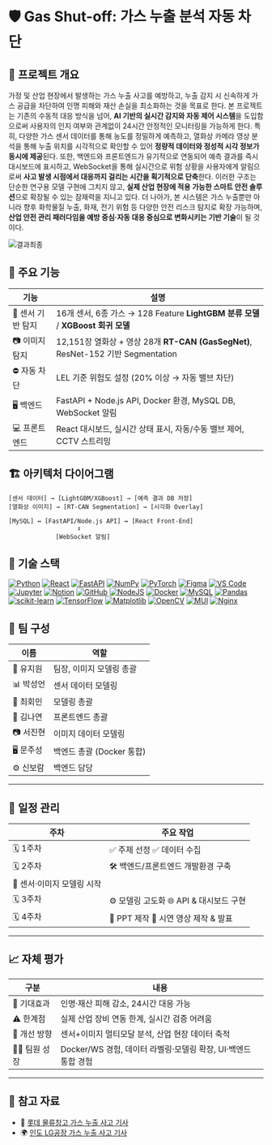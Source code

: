 <!-- README.md1 -->
# **🛡️** Gas Shut-off: 가스 누출 분석 자동 차단

## 📌 프로젝트 개요

가정 및 산업 현장에서 발생하는 가스 누출 사고를 예방하고, 누출 감지 시 신속하게 가스 공급을 차단하여 인명 피해와 재산 손실을 최소화하는 것을 목표로 한다.
본 프로젝트는 기존의 수동적 대응 방식을 넘어, **AI 기반의 실시간 감지와 자동 제어 시스템**을 도입함으로써 사용자의 인지 여부와 관계없이 24시간 안정적인 모니터링을 가능하게 한다. 특히, 다양한 가스 센서 데이터를 통해 농도를 정밀하게 예측하고, 열화상 카메라 영상 분석을 통해 누출 위치를 시각적으로 확인할 수 있어 **정량적 데이터와 정성적 시각 정보가 동시에 제공**된다.
또한, 백엔드와 프론트엔드가 유기적으로 연동되어 예측 결과를 즉시 대시보드에 표시하고, WebSocket을 통해 실시간으로 위험 상황을 사용자에게 알림으로써 **사고 발생 시점에서 대응까지 걸리는 시간을 획기적으로 단축**한다. 이러한 구조는 단순한 연구용 모델 구현에 그치지 않고, **실제 산업 현장에 적용 가능한 스마트 안전 솔루션**으로 확장될 수 있는 잠재력을 지니고 있다.
더 나아가, 본 시스템은 가스 누출뿐만 아니라 향후 화학물질 누출, 화재, 전기 위험 등 다양한 안전 리스크 탐지로 확장 가능하며, **산업 안전 관리 패러다임을 예방 중심·자동 대응 중심으로 변화시키는 기반 기술**이 될 것이다.

![결과최종](https://github.com/user-attachments/assets/4574edfe-6fa6-49e8-90df-866d0949d565)  

## **🚀 주요 기능**

| 기능 | 설명 |
| --- | --- |
| 🔬 센서 기반 탐지 | 16개 센서, 6종 가스 → 128 Feature  **LightGBM 분류 모델** / **XGBoost 회귀 모델** |
| 📷 이미지 탐지 | 12,151장 열화상 + 영상 28개  **RT-CAN (GasSegNet)**, ResNet-152 기반 Segmentation |
| ⛔ 자동 차단 | LEL 기준 위험도 설정 (20% 이상 → 자동 밸브 차단) |
| 🖥 백엔드 | FastAPI + Node.js API, Docker 환경, MySQL DB, WebSocket 알림 |
| 💻 프론트엔드 | React 대시보드, 실시간 상태 표시, 자동/수동 밸브 제어, CCTV 스트리밍 |  

## 🏗 아키텍처 다이어그램

```
[센서 데이터] → [LightGBM/XGBoost] → [예측 결과 DB 저장]
[열화상 이미지] → [RT-CAN Segmentation] → [시각화 Overlay]

[MySQL] ↔ [FastAPI/Node.js API] ↔ [React Front-End]
                   ↕
             [WebSocket 알림]

```

## 🧠 기술 스택
[![Python](https://img.shields.io/badge/Python-3.13-blue?logo=python&logoColor=white)](https://www.python.org/)
[![React](https://img.shields.io/badge/React-61DAFB?logo=react&logoColor=black)](https://react.dev/)
[![FastAPI](https://img.shields.io/badge/FastAPI-009688?logo=fastapi&logoColor=white)](https://fastapi.tiangolo.com/)
[![NumPy](https://img.shields.io/badge/NumPy-013243?logo=numpy&logoColor=white)](https://numpy.org/)
[![PyTorch](https://img.shields.io/badge/PyTorch-EE4C2C?logo=pytorch&logoColor=white)](https://pytorch.org/)
[![Figma](https://img.shields.io/badge/Figma-F24E1E?logo=figma&logoColor=white)](https://www.figma.com/)
[![VS Code](https://img.shields.io/badge/VS%20Code-007ACC?logo=visualstudiocode&logoColor=white)](https://code.visualstudio.com/)
[![Jupyter](https://img.shields.io/badge/Jupyter-F37626?logo=jupyter&logoColor=white)](https://jupyter.org/)
[![Notion](https://img.shields.io/badge/Notion-000000?logo=notion&logoColor=white)](https://www.notion.so/)
[![GitHub](https://img.shields.io/badge/GitHub-181717?logo=github&logoColor=white)](https://github.com/)
[![NodeJS](https://img.shields.io/badge/node.js-6DA55F?&logo=node.js&logoColor=white)](https://nodejs.org/ko/)
[![Docker](https://img.shields.io/badge/docker-%230db7ed.svg?&logo=docker&logoColor=white)](https://www.docker.com/)
[![MySQL](https://img.shields.io/badge/mysql-4479A1.svg?&logo=mysql&logoColor=white)](https://www.mysql.com/)
[![Pandas](https://img.shields.io/badge/pandas-%23150458.svg?&logo=pandas&logoColor=white)](https://pandas.pydata.org/)
[![scikit-learn](https://img.shields.io/badge/scikit--learn-%23F7931E.svg?&logo=scikit-learn&logoColor=white)](https://scikit-learn.org/stable/)
[![TensorFlow](https://img.shields.io/badge/TensorFlow-%23FF6F00.svg?&logo=TensorFlow&logoColor=white)](https://www.tensorflow.org/?hl=ko)
[![Matplotlib](https://img.shields.io/badge/Matplotlib-%23ffffff.svg?&logo=Matplotlib&logoColor=black)](https://matplotlib.org/)
[![OpenCV](https://img.shields.io/badge/opencv-%23white.svg?&logo=opencv&logoColor=white)](https://opencv.org/)
[![MUI](https://img.shields.io/badge/MUI-%230081CB.svg?&logo=mui&logoColor=white)](https://mui.com/)
[![Nginx](https://img.shields.io/badge/nginx-%23009639.svg?&logo=nginx&logoColor=white)](https://nginx.org/)  

## 👥 팀 구성

| 이름 | 역할 |
| --- | --- |
| 👑 유지원 | 팀장, 이미지 모델링 총괄 |
| 📊 박성언 | 센서 데이터 모델링 |
| 🧪 최회민 | 모델링 총괄 |
| 🎨 김나연 | 프론트엔드 총괄 |
| 📷 서진현 | 이미지 데이터 모델링 |
| 🖥 문주성 | 백엔드 총괄 (Docker 통합) |
| ⚙️ 신보람 | 백엔드 담당 |

---

## 📅 일정 관리

| 주차 | 주요 작업 |
| --- | --- |
| 🗓 1주차 | ✅ 주제 선정  ✅ 데이터 수집 |
| 🗓 2주차 | 🛠 백엔드/프론트엔드 개발환경 구축  
🧪 센서·이미지 모델링 시작 |
| 🗓 3주차 | ⚙️ 모델링 고도화  🌐 API & 대시보드 구현 |
| 🗓 4주차 | 📝 PPT 제작  🎥 시연 영상 제작 & 발표 |


---

## 📈 자체 평가

| 구분 | 내용 |
| --- | --- |
| 🌟 기대효과 | 인명·재산 피해 감소, 24시간 대응 가능 |
| ⚠️ 한계점 | 실제 산업 장비 연동 한계, 실시간 검증 어려움 |
| 🔧 개선 방향 | 센서+이미지 멀티모달 분석, 산업 현장 데이터 축적 |
| 👨‍💻 팀원 성장 | Docker/WS 경험, 데이터 라벨링·모델링 확장, UI·백엔드 통합 경험 |

---

## 📎 참고 자료

- 📰 [롯데 물류창고 가스 누출 사고 기사](https://www.khan.co.kr/article/202510141710001)
- 🌍 [인도 LG공장 가스 누출 사고 기사](https://www.bbc.com/korean/news-52570235)



